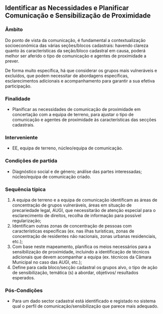 ## Identificar as Necessidades e Planificar Comunicação e Sensibilização de Proximidade

### Âmbito

Do ponto de vista da comunicação, é fundamental a contextualização socioeconómica das várias seções/blocos cadastrais: havendo clareza quanto às características da seção/bloco cadastral em causa, poderá melhor ser aferido o tipo de comunicação e agentes de proximidade a prever.

De forma muito específica, há que considerar os grupos mais vulneráveis e excluídos, que podem necessitar de abordagens específicas, esclarecimentos adicionais e acompanhamento para garantir a sua efetiva participação.

### Finalidade

* Planificar as necessidades de comunicação de proximidade em concertação com a equipa de terreno, para ajustar o tipo de comunicação e agentes de proximidade às características das secções cadastrais.

### Interveniente

* EE, equipa de terreno, núcleo/equipa de comunicação.

### Condições de partida

* Diagnóstico social e de género; análise das partes interessadas; núcleo/equipa de comunicação criado.

### Sequência típica

1. A equipa de terreno e a equipa de comunicação identificam as áreas de concentração de grupos vulneráveis, áreas em situação de precariedade legal, AUGI, que necessitarão de atenção especial para o esclarecimento de direitos, recolha de informação para possível regularização;
2. Identificam outras zonas de concentração de pessoas com características específicas \(ex. nas ilhas turísticas, zonas de concentração de residentes não nacionais, zonas urbanas residenciais, etc.\);
3. Com base neste mapeamento, planifica os meios necessários para a sensibilização de proximidade, incluindo a identificação de técnicos adicionais que devem acompanhar a equipa \(ex. técnicos da Câmara Municipal no caso das AUGI, etc.\);
4. Define para cada bloco/secção cadastral os grupos alvo, o tipo de ação de sensibilização, temática \(s\) a abordar, objetivos/ resultados esperados.

### Pós-Condições

* Para um dado sector cadastral está identificado e registado no sistema qual o perfil de comunicação/sensibilização que parece mais adequado.



